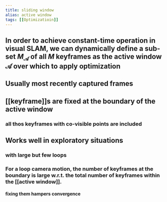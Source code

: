 ```yaml
---
title: sliding window
alias: active window
tags: [[Optimizatioin]]
---
```


## In order to achieve constant-time operation in visual SLAM, we can dynamically define a sub-set $M_{\mathcal{A}}$ of all $M$ keyframes as the active window $\mathcal{A}$  over which to apply optimization

## Usually most recently captured frames
## [[keyframe]]s are fixed at the boundary of the active window
### all thos keyframes with co-visible points are included
## Works well in exploratory situations
### with large but few loops
### For a loop camera motion, the number of keyframes at the boundary is large w.r.t. the total number of keyframes within the [[active window]].
#### fixing them hampers convergence